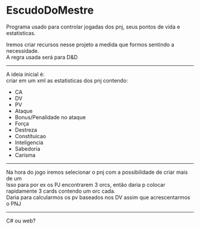 # EscudoDoMestre
Programa usado para controlar jogadas dos pnj, seus pontos de vida e estatisticas.

Iremos criar recursos nesse projeto a medida que formos sentindo a necessidade.  
A regra usada será para D&D

---
A ideia inicial é:  
criar em um xml as estatisticas dos pnj contendo:  
- CA  
- DV  
- PV  
- Ataque  
- Bonus/Penalidade no ataque  
- Força 
- Destreza  
- Constituicao  
- Inteligencia  
- Sabedoria  
- Carisma  



---
Na hora do jogo iremos selecionar o pnj com a possibilidade de criar mais de um  
Isso para por ex os PJ encontrarem 3 orcs, então daria p colocar rapidamente 3 cards contendo um orc cada.  
Daria para calcularmos os pv baseados nos DV assim que acrescentarmos o PNJ

---
C# ou web?

